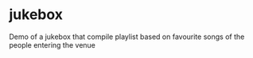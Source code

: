 # jukebox
Demo of a jukebox that compile playlist based on favourite songs of the people entering the venue
